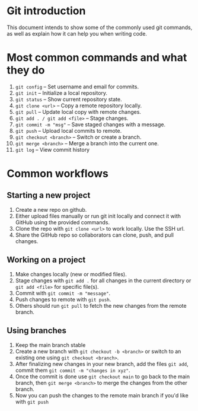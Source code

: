 # Git introduction
This document intends to show some of the commonly used git commands, as well as explain how it can help you when writing code.

# Most common commands and what they do
1. `git config` – Set username and email for commits.
2. `git init` – Initialize a local repository.
3. `git status` – Show current repository state.
4. `git clone <url>` – Copy a remote repository locally.
5. `git pull` – Update local copy with remote changes.
6. `git add . / git add <file>` – Stage changes.
7. `git commit -m "msg"` – Save staged changes with a message.
8. `git push` – Upload local commits to remote.
9. `git checkout <branch>` – Switch or create a branch.
10. `git merge <branch>` – Merge a branch into the current one.
11. `git log` – View commit history

# Common workflows
## Starting a new project
1. Create a new repo on github.
2. Either upload files manually or run git init locally and connect it with GitHub using the provided commands.
3. Clone the repo with `git clone <url>` to work locally. Use the SSH url.
4. Share the GitHub repo so collaborators can clone, push, and pull changes.

## Working on a project
1. Make changes locally (new or modified files).
2. Stage changes with `git add .` for all changes in the current directory or `git add <file>` for specific file(s).
3. Commit with `git commit -m "message"`.
4. Push changes to remote with `git push`.
5. Others should run `git pull` to fetch the new changes from the remote branch.


## Using branches
1. Keep the main branch stable
2. Create a new branch with `git checkout -b <branch>` or switch to an existing one using `git checkout <branch>`.
3. After finalizing new changes in your new branch, add the files `git add`, commit them `git commit -m "changes in xyz"`.
4. Once the commit is done use `git checkout main` to go back to the main branch, then `git merge <branch>` to merge the changes from the other branch.
5. Now you can push the changes to the remote main branch if you'd like with `git push`
